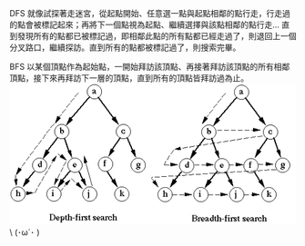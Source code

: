 DFS 就像試探著走迷宮，從起點開始、任意選一點與起點相鄰的點行走，行走過的點會被標記起來；再將下一個點視為起點、繼續選擇與該點相鄰的點行走… 直到發現所有的點都已被標記過，即相鄰此點的所有點都已經走過了，則退回上一個分叉路口，繼續探訪。直到所有的點都被標記過了，則搜索完畢。

BFS 以某個頂點作為起始點，一開始拜訪該頂點、再接著拜訪該頂點的所有相鄰頂點，接下來再拜訪下一層的頂點，直到所有的頂點皆拜訪過為止。
![image](https://github.com/sleepysss/algorithm/blob/main/pictures/1_INwehwNaWrUmOvq_a5wMWg.gif) \\
(･ω´･ )  
